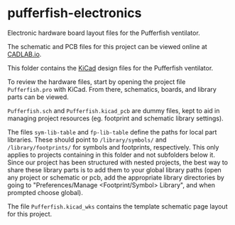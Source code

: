 # pufferfish-electronics

Electronic hardware board layout files for the Pufferfish ventilator.

The schematic and PCB files for this project can be viewed online at [CADLAB.io](https://cadlab.io/project/22897). 

This folder contains the [KiCad](https://kicad-pcb.org/) design files for the Pufferfish ventilator.

To review the hardware files, start by opening the project file `Pufferfish.pro` with KiCad. From there, schematics, boards, and library parts can be viewed.

`Pufferfish.sch` and `Pufferfish.kicad_pcb` are dummy files, kept to aid in managing project resources (eg. footprint and schematic library settings).

The files `sym-lib-table` and `fp-lib-table` define the paths for local part libraries. These should point to `/library/symbols/` and `/library/footprints/` for symbols and footprints, respectively. This only applies to projects containing in this folder and not subfolders below it. Since our project has been structured with nested projects, the best way to share these library parts is to add them to your global library paths (open any project or schematic or pcb, add the appropriate library directories by going to "Preferences/Manage <Footprint/Symbol> Library", and when prompted choose global).

The file `Pufferfish.kicad_wks` contains the template schematic page layout for this project.
